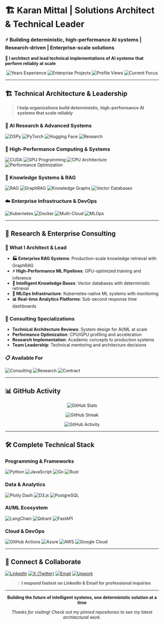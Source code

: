 # 🏗️ Karan Mittal | Solutions Architect & Technical Leader

### ⚡ Building deterministic, high-performance AI systems | Research-driven | Enterprise-scale solutions

**🎯 I architect and lead technical implementations of AI systems that perform reliably at scale**

<div align="center">

![Years Experience](https://img.shields.io/badge/Technical_Leadership-9+_Years-2F3349?style=flat-square&logo=cogs&logoColor=white)
![Enterprise Projects](https://img.shields.io/badge/Enterprise_Solutions-Available_for_Hire-546E7A?style=flat-square&logo=rocket&logoColor=white)
![Profile Views](https://komarev.com/ghpvc/?username=Karan-S-Mittal&color=2F3349&style=flat-square)
![Current Focus](https://img.shields.io/badge/Currently_Working_On-GraphRAG_Architecture-607D8B?style=flat-square&logo=database&logoColor=white)

</div>

---

## 🏗️ Technical Architecture & Leadership

> **I help organizations build deterministic, high-performance AI systems that scale reliably**

### 🔬 AI Research & Advanced Systems

![DSPy](https://img.shields.io/badge/DSPy-Expert-2F3349?style=flat-square&logo=openai&logoColor=white)
![PyTorch](https://img.shields.io/badge/PyTorch-Expert-2F3349?style=flat-square&logo=pytorch&logoColor=white)
![Hugging Face](https://img.shields.io/badge/🤗_Hugging_Face-Expert-2F3349?style=flat-square)
![Research](https://img.shields.io/badge/AI_Research-Published-2F3349?style=flat-square&logo=academia&logoColor=white)

### 🚀 High-Performance Computing & Systems

![CUDA](https://img.shields.io/badge/CUDA-Advanced-546E7A?style=flat-square&logo=nvidia&logoColor=white)
![GPU Programming](https://img.shields.io/badge/GPU_Programming-Advanced-546E7A?style=flat-square&logo=nvidia&logoColor=white)
![CPU Architecture](https://img.shields.io/badge/CPU_Architecture-Advanced-546E7A?style=flat-square&logo=intel&logoColor=white)
![Performance Optimization](https://img.shields.io/badge/Performance_Tuning-Expert-2F3349?style=flat-square&logo=speedtest&logoColor=white)

### 🧠 Knowledge Systems & RAG

![RAG](https://img.shields.io/badge/RAG_Systems-Expert-2F3349?style=flat-square&logo=database&logoColor=white)
![GraphRAG](https://img.shields.io/badge/Graph_RAG-Advanced-546E7A?style=flat-square&logo=graphql&logoColor=white)
![Knowledge Graphs](https://img.shields.io/badge/Knowledge_Graphs-Advanced-546E7A?style=flat-square&logo=neo4j&logoColor=white)
![Vector Databases](https://img.shields.io/badge/Vector_DBs-Expert-2F3349?style=flat-square&logo=postgresql&logoColor=white)

### ☁️ Enterprise Infrastructure & DevOps

![Kubernetes](https://img.shields.io/badge/Kubernetes-Expert-2F3349?style=flat-square&logo=kubernetes&logoColor=white)
![Docker](https://img.shields.io/badge/Docker-Expert-2F3349?style=flat-square&logo=docker&logoColor=white)
![Multi-Cloud](https://img.shields.io/badge/Multi_Cloud-Azure•AWS•GCP-546E7A?style=flat-square&logo=cloud&logoColor=white)
![MLOps](https://img.shields.io/badge/MLOps-Production_Scale-2F3349?style=flat-square&logo=gitops&logoColor=white)

---

## 💼 Research & Enterprise Consulting

### 🎯 What I Architect & Lead

- **🏭 Enterprise RAG Systems**: Production-scale knowledge retrieval with GraphRAG
- **⚡ High-Performance ML Pipelines**: GPU-optimized training and inference
- **🧠 Intelligent Knowledge Bases**: Vector databases with deterministic retrieval
- **🔧 MLOps Infrastructure**: Kubernetes-native ML systems with monitoring
- **📊 Real-time Analytics Platforms**: Sub-second response time dashboards

### 🔬 Consulting Specializations

- **Technical Architecture Reviews**: System design for AI/ML at scale
- **Performance Optimization**: CPU/GPU profiling and acceleration
- **Research Implementation**: Academic concepts to production systems
- **Team Leadership**: Technical mentoring and architecture decisions

### 📋 Available For

![Consulting](https://img.shields.io/badge/Enterprise_Consulting-Available-2F3349?style=flat-square&logo=briefcase&logoColor=white)
![Research](https://img.shields.io/badge/Research_Collaboration-Open-546E7A?style=flat-square&logo=academia&logoColor=white)
![Contract](https://img.shields.io/badge/Contract_CTO-Available-607D8B?style=flat-square&logo=rocket&logoColor=white)

---

## 📊 GitHub Activity

<div align="center">

![GitHub Stats](https://github-readme-stats.vercel.app/api?username=Karan-S-Mittal&show_icons=true&theme=default&hide_border=true&bg_color=f6f8fa&title_color=2F3349&icon_color=546E7A&text_color=24292e&hide=stars,issues)

![GitHub Streak](https://github-readme-streak-stats.herokuapp.com?user=Karan-S-Mittal&theme=default&hide_border=true&background=f6f8fa&stroke=2F3349&ring=546E7A&fire=607D8B&currStreakLabel=2F3349&sideLabels=24292e&dates=24292e)

![GitHub Activity](https://github-readme-activity-graph.vercel.app/graph?username=Karan-S-Mittal&theme=minimal&hide_border=true&bg_color=f6f8fa&color=24292e&line=546E7A&point=2F3349)

</div>

---

## 🛠️ Complete Technical Stack

### Programming & Frameworks

![Python](https://img.shields.io/badge/Python-Expert-2F3349?style=flat-square&logo=python&logoColor=white)
![JavaScript](https://img.shields.io/badge/JavaScript-Advanced-546E7A?style=flat-square&logo=javascript&logoColor=white)
![Go](https://img.shields.io/badge/Go-Advanced-546E7A?style=flat-square&logo=go&logoColor=white)
![Rust](https://img.shields.io/badge/Rust-Learning-90A4AE?style=flat-square&logo=rust&logoColor=white)

### Data & Analytics

![Plotly Dash](https://img.shields.io/badge/Plotly_Dash-Expert-2F3349?style=flat-square&logo=plotly&logoColor=white)
![D3.js](https://img.shields.io/badge/D3.js-Advanced-546E7A?style=flat-square&logo=d3.js&logoColor=white)
![PostgreSQL](https://img.shields.io/badge/PostgreSQL-Expert-2F3349?style=flat-square&logo=postgresql&logoColor=white)

### AI/ML Ecosystem

![LangChain](https://img.shields.io/badge/LangChain-Expert-2F3349?style=flat-square&logo=chainlink&logoColor=white)
![Qdrant](https://img.shields.io/badge/Qdrant-Advanced-546E7A?style=flat-square&logo=database&logoColor=white)
![FastAPI](https://img.shields.io/badge/FastAPI-Expert-2F3349?style=flat-square&logo=fastapi&logoColor=white)

### Cloud & DevOps

![GitHub Actions](https://img.shields.io/badge/GitHub_Actions-Expert-2F3349?style=flat-square&logo=githubactions&logoColor=white)
![Azure](https://img.shields.io/badge/Azure-Advanced-546E7A?style=flat-square&logo=microsoftazure&logoColor=white)
![AWS](https://img.shields.io/badge/AWS-Advanced-546E7A?style=flat-square&logo=amazonaws&logoColor=white)
![Google Cloud](https://img.shields.io/badge/GCP-Advanced-546E7A?style=flat-square&logo=googlecloud&logoColor=white)

---

## 🔗 Connect & Collaborate

[![LinkedIn](https://img.shields.io/badge/LinkedIn-Professional_Network-2F3349?style=flat-square&logo=linkedin&logoColor=white)](https://www.linkedin.com/in/karansmittal/)
[![X (Twitter)](https://img.shields.io/badge/X-Tech_Insights-546E7A?style=flat-square&logo=x&logoColor=white)](https://twitter.com/KaranSMittal)
[![Email](https://img.shields.io/badge/Email-Direct_Contact-607D8B?style=flat-square&logo=gmail&logoColor=white)](mailto:karanshyammittal@gmail.com)
[![Upwork](https://img.shields.io/badge/Upwork-Enterprise_Consulting-90A4AE?style=flat-square&logo=upwork&logoColor=white)](https://www.upwork.com/freelancers/~0170113a7c76ce4ff7)

> 💡 **I respond fastest on LinkedIn & Email for professional inquiries**

---

<div align="center">

**Building the future of intelligent systems, one deterministic solution at a time**

_Thanks for visiting! Check out my pinned repositories to see my latest architectural work._

</div>
